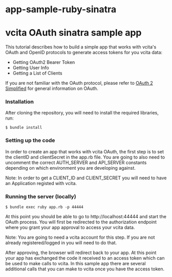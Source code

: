 # app-sample-ruby-sinatra

vcita OAuth sinatra sample app
==========================

This tutorial describes how to build a simple app that works with vcita's OAuth and OpenID protocols to generate access tokens for you vcita data:

  - Getting OAuth2 Bearer Token
  - Getting User Info
  - Getting a List of Clients
 
 If you are not familiar with the OAuth protocol, please refer to [OAuth 2 Simplified](https://aaronparecki.com/oauth-2-simplified/) for general information on OAuth.
 
### Installation

After cloning the repository, you will need to install the required libraries, run:

    $ bundle install

    
### Setting up the code

In order to create an app that works with vcita OAuth, the first step is to set the clientID and clientSecret in the app.rb file. You are going to also need to uncomment the correct AUTH_SERVER and API_SERVER constants depending on which environment you are developing against.

Note: In order to get a CLIENT_ID and CLIENT_SECRET you will need to have an Application registed with vcita.


### Running the server (locally)

    $ bundle exec ruby app.rb -p 44444

At this point you should be able to go to http://localhost:44444 and start the OAuth process. You will first be redirected to the authorization endpoint where  you grant your app approval to access your vcita data. 

Note: You are going to need a vcita account for this step. If you are not already registered/logged in you will need to do that.

After approving, the browser will redirect back to your app. At this point your app has exchanged the code it received to an access token which can be used to make calls to vcita. In this sample app there are several additional calls that you can make to vcita once you have the access token.

